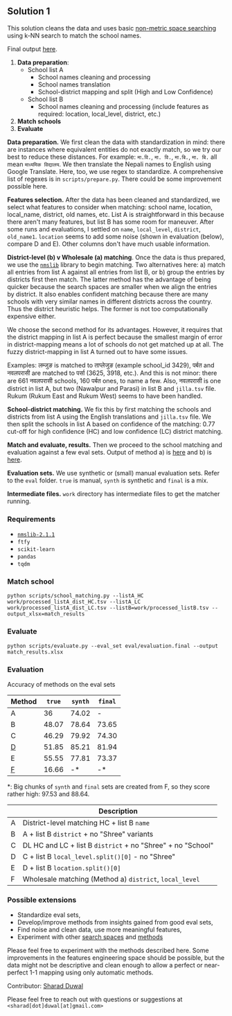 ## Solution 1
This solution cleans the data and uses basic [non-metric space searching](https://github.com/nmslib/nmslib/blob/ade4bcdc9dd3719990de2503871450b8a62df4a5/manual/README.md)
using k-NN search to match the school names. 

Final output [here](https://docs.google.com/spreadsheets/d/1cvlO0PE_lhPzLbqmDOJr9MRZd_04Tdcq/edit).

1. **Data preparation**:
   - School list A
     + School names cleaning and processing
     + School names translation
     + School-district mapping and split (High and Low Confidence)
   - School list B
     + School names cleaning and processing (include features as required: location, local_level, district, etc.)
2. **Match schools**
3. **Evaluate**


**Data preparation.** We first clean the data with standardization in mind: there
are instances where equivalent entities do not exactly match, so we try our best to reduce these distances.
For example: `मा.वि.`, `मा. वि.`, `मा.बि.`, `मा. बि.` all mean `माध्यमिक विद्यालय`. We then translate the Nepali names
to English using Google Translate. Here, too, we use regex to standardize. A comprehensive list of regexes
is in `scripts/prepare.py`. There could be some improvement possible here.

**Features selection.** After the data has been cleaned and standardized, we select what features to consider when matching: school name,
location, local_name, district, old names, etc. List A is straightforward in this because there aren't many features,
but list B has some room for maneuver. After some runs and evaluations, I settled on `name`, `local_level`, `district`,
`old_name1`. `location` seems to add some noise (shown in evaluation (below), compare D and E). Other columns don't have much usable
information.

**District-level (b) v Wholesale (a) matching**. Once the data is thus prepared, we use the [`nmslib`](https://github.com/nmslib/nmslib) library to begin matching. Two alternatives here: a) match
all entries from list A against all entries from list B, or b) group the entries by districts first then match. The latter
method has the advantage of being quicker because the search spaces are smaller when we align the entries by district. It
also enables confident matching because there are many schools with very similar names in different districts across the country.
Thus the district heuristic helps. The former is not too computationally expensive either.

We choose the second method for its advantages. However, it requires that the district mapping in list A is perfect because the smallest margin
of error in district-mapping means a lot of schools do not get matched up at all. The fuzzy district-mapping in list A turned out to have some issues.

Examples: लम्जुङ is matched to ताप्लेजुङ (example school_id 3429), पर्बत and नवलपरासी are matched to पर्सा (3625, 3918, etc.). And this is not minor: 
there are 661 नवलपरासी schools, 160 पर्बत ones, to name a few. Also, नवलपरासी is one district in list A, but two (Nawalpur and Parasi) in list B and `jilla.tsv` file. 
Rukum (Rukum East and Rukum West) seems to have been handled.

**School-district matching.** We fix this by first matching the schools and districts from list A using the English translations and `jilla.tsv` file. We then split
the schools in list A based on confidence of the matching: 0.77 cut-off for high confidence (HC) and low confidence (LC) district matching.

**Match and evaluate, results.** Then we proceed to the school matching and evaluation against a few eval sets. Output of method a) is 
[here](https://docs.google.com/spreadsheets/d/1JX-HiNMiE9YM2x9k29ACZApwsNpb2Dqx/edit) and b) is [here](https://docs.google.com/spreadsheets/d/1cvlO0PE_lhPzLbqmDOJr9MRZd_04Tdcq/edit).

**Evaluation sets.** We use synthetic or (small) manual evaluation sets. Refer to the `eval` folder. `true` is manual, `synth` is synthetic and `final` is a mix. 

**Intermediate files.** `work` directory has intermediate files to get the matcher running.

### Requirements
- [`nmslib-2.1.1`](https://github.com/nmslib/nmslib)
- `ftfy`
- `scikit-learn`
- `pandas`
- `tqdm`

### Match school
```
python scripts/school_matching.py --listA_HC work/processed_listA_dist_HC.tsv --listA_LC work/processed_listA_dist_LC.tsv --listB=work/processed_listB.tsv --output_xlsx=match_results
```

### Evaluate
```
python scripts/evaluate.py --eval_set eval/evaluation.final --output match_results.xlsx
```

### Evaluation
Accuracy of methods on the eval sets

| Method                                                                             | `true` | `synth` | `final` |
|------------------------------------------------------------------------------------|--------|---------|---------|
| A                                                                                  | 36     | 74.02   | -       |
| B                                                                                  | 48.07  | 78.64   | 73.65   |
| C                                                                                  | 46.29  | 79.92   | 74.30   |
| [D](https://docs.google.com/spreadsheets/d/1cvlO0PE_lhPzLbqmDOJr9MRZd_04Tdcq/edit) | 51.85  | 85.21   | 81.94   |
| E                                                                                  | 55.55  | 77.81   | 73.37   |
| [F](https://docs.google.com/spreadsheets/d/1JX-HiNMiE9YM2x9k29ACZApwsNpb2Dqx/edit) | 16.66  | -*      | -*      |

*: Big chunks of `synth` and `final` sets are created from F, so they score rather high: 97.53 and 88.64.

|   | Description                                                 |
|---|-------------------------------------------------------------|
| A | District-level matching HC + list B `name`                  |
| B | A + list B `district` + no "Shree" variants                 |
| C | DL HC and LC + list B `district` + no "Shree" + no "School" |
| D | C + list B `local_level.split()[0]` - no "Shree"            |
| E | D + list B `location.split()[0]`                            |
| F | Wholesale matching (Method a) `district`, `local_level`     |

### Possible extensions
- Standardize eval sets,
- Develop/improve methods from insights gained from good eval sets,
- Find noise and clean data, use more meaningful features,
- Experiment with other [search spaces](https://github.com/nmslib/nmslib/blob/ade4bcdc9dd3719990de2503871450b8a62df4a5/manual/spaces.md) 
and [methods](https://github.com/nmslib/nmslib/blob/ade4bcdc9dd3719990de2503871450b8a62df4a5/manual/methods.md)

Please feel free to experiment with the methods described here. Some improvements in the features engineering space should be possible, 
but the data might not be descriptive and clean enough to allow a perfect or near-perfect 1-1 mapping using only automatic methods.

Contributor: [Sharad Duwal](https://github.com/sharad461)

Please feel free to reach out with questions or suggestions at `<sharad[dot]duwal[at]gmail.com>`
